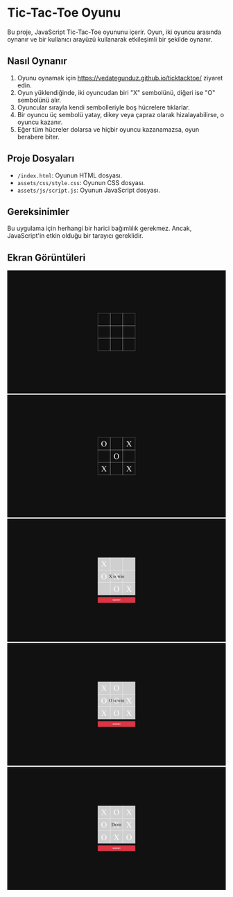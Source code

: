 # Tic-Tac-Toe Oyunu

Bu proje, JavaScript Tic-Tac-Toe oyununu içerir. Oyun, iki oyuncu arasında oynanır ve bir kullanıcı arayüzü kullanarak etkileşimli bir şekilde oynanır.

## Nasıl Oynanır

1. Oyunu oynamak için https://vedategunduz.github.io/ticktacktoe/ ziyaret edin.
2. Oyun yüklendiğinde, iki oyuncudan biri "X" sembolünü, diğeri ise "O" sembolünü alır.
3. Oyuncular sırayla kendi sembolleriyle boş hücrelere tıklarlar.
4. Bir oyuncu üç sembolü yatay, dikey veya çapraz olarak hizalayabilirse, o oyuncu kazanır.
5. Eğer tüm hücreler dolarsa ve hiçbir oyuncu kazanamazsa, oyun berabere biter.

## Proje Dosyaları

- `/index.html`: Oyunun HTML dosyası.
- `assets/css/style.css`: Oyunun CSS dosyası.
- `assets/js/script.js`: Oyunun JavaScript dosyası.


## Gereksinimler

Bu uygulama için herhangi bir harici bağımlılık gerekmez. Ancak, JavaScript'in etkin olduğu bir tarayıcı gereklidir.

## Ekran Görüntüleri

![Başlangıç Ekranı](assets/img/start.jpg)
![Oynayış Ekranı](assets/img/xando.jpg)
![X Kazanma Ekranı](assets/img/xiswin.jpg)
![O Kazanma Ekranı](assets/img/oiswin.jpg)
![Beraberlik Ekranı](assets/img/draw.jpg)
